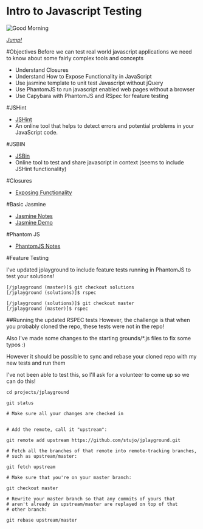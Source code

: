 Intro to Javascript Testing
==================

![Good Morning](http://clients.stujophoto.com/Portfolio/Landscapes/i-Fb8QCC7/1/L/2013-xmas-5281-L.jpg)

[_Jump!_](http://clients.stujophoto.com/)


#Objectives
Before we can test real world javascript applications we need to know about some fairly complex tools and concepts 

* Understand Closures
* Understand How to Expose Functionality in JavaScript
* Use jasmine template to unit test Javascript without jQuery
* Use PhantomJS to run javascript enabled web pages without a browser
* Use Capybara with PhantomJS and RSpec for feature testing



#JSHint
- [JSHint](http://www.jshint.com/)
- An online tool that helps to detect errors and potential problems in your JavaScript code.

#JSBIN
- [JSBin](http://jsbin.com/)
- Online tool to test and share javascript in context (seems to include JSHint functionality)

#Closures

* [Exposing Functionality](./exposing_functions/README.md)

#Basic Jasmine

* [Jasmine Notes](./jasmine.md)
* [Jasmine Demo](./jasmine/README.md)


#Phantom JS

* [PhantomJS Notes](./phantomjs/PhantomJS.md)

#Feature Testing

I've updated jplayground to include feature tests running in PhantomJS to test your solutions!

    [/jplayground (master)]$ git checkout solutions
    [/jplayground (solutions)]$ rspec

    [/jplayground (solutions)]$ git checkout master
    [/jplayground (master)]$ rspec

##Running the updated RSPEC tests
However, the challenge is that when you probably cloned the repo, these tests were not in the repo!

Also I've made some changes to the starting grounds/*.js files to fix some typos :)

However it should be possible to sync and rebase your cloned repo with my new tests and run them

I've not been able to test this, so I'll ask for a volunteer to come up so we can do this!

    cd projects/jplayground

    git status

    # Make sure all your changes are checked in

	
    # Add the remote, call it "upstream":

    git remote add upstream https://github.com/stujo/jplayground.git

    # Fetch all the branches of that remote into remote-tracking branches,
    # such as upstream/master:

    git fetch upstream

    # Make sure that you're on your master branch:

    git checkout master

    # Rewrite your master branch so that any commits of yours that
    # aren't already in upstream/master are replayed on top of that
    # other branch:

    git rebase upstream/master
